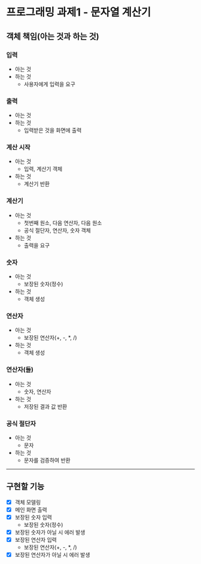 # 프로그래밍 과제1 - 문자열 계산기
## 객체 책임(아는 것과 하는 것)
### 입력
- 아는 것
- 하는 것
    - 사용자에게 입력을 요구

### 출력
- 아는 것
- 하는 것
    - 입력받은 것을 화면에 출력

### 계산 시작
- 아는 것
    - 입력, 계산기 객체
- 하는 것
    - 계산기 반환

### 계산기
- 아는 것
    - 첫번째 원소, 다음 연산자, 다음 원소
    - 공식 절단자, 연산자, 숫자 객체
- 하는 것
    - 출력을 요구

### 숫자
- 아는 것
    - 보장된 숫자(정수)
- 하는 것
    - 객체 생성

### 연산자
- 아는 것
    - 보장된 연산자(+, -, *, /)
- 하는 것
    - 객체 생성

### 연산자(들)
- 아는 것
    - 숫자, 연산자
- 하는 것
    - 저장된 결과 값 반환

### 공식 절단자
- 아는 것
    - 문자
- 하는 것
    - 문자를 검증하여 반환

---
## 구현할 기능

- [x] 객체 모델링
- [x] 메인 화면 출력
- [x] 보장된 숫자 입력
    - 보장된 숫자(정수)
- [x] 보장된 숫자가 아닐 시 에러 발생
- [x] 보장된 연산자 입력
    - 보장된 연산자(+, -, *, /)
- [x] 보장된 연산자가 아닐 시 에러 발생